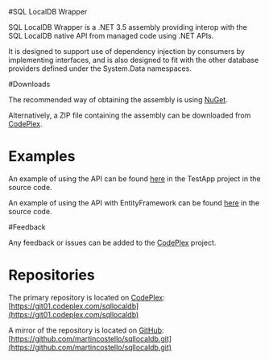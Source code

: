 #SQL LocalDB Wrapper

SQL LocalDB Wrapper is a .NET 3.5 assembly providing interop with the SQL LocalDB native API from managed code using .NET APIs.

It is designed to support use of dependency injection by consumers by implementing interfaces, and is also designed to fit with the other database providers defined under the System.Data namespaces.

#Downloads

The recommended way of obtaining the assembly is using [NuGet](https://www.nuget.org/packages/System.Data.SqlLocalDb).

Alternatively, a ZIP file containing the assembly can be downloaded from [CodePlex](https://sqllocaldb.codeplex.com/releases).

# Examples

An example of using the API can be found [here](https://sqllocaldb.codeplex.com/SourceControl/latest#src/TestApp/Program.cs) in the TestApp project in the source code.

An example of using the API with EntityFramework can be found [here](http://sqllocaldb.codeplex.com/SourceControl/latest#src/SqlLocalDb.EFSample/Program.cs) in the source code.

#Feedback

Any feedback or issues can be added to the [CodePlex](https://sqllocaldb.codeplex.com/) project.

# Repositories

The primary repository is located on [CodePlex](https://sqllocaldb.codeplex.com/): [https://git01.codeplex.com/sqllocaldb](https://git01.codeplex.com/sqllocaldb)

A mirror of the repository is located on [GitHub](https://github.com/martincostello/sqllocaldb): [https://github.com/martincostello/sqllocaldb.git](https://github.com/martincostello/sqllocaldb.git)